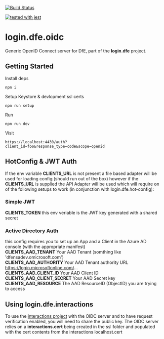 [![Build Status](https://travis-ci.org/DFE-Digital/login.dfe.oidc.svg?branch=master)](https://travis-ci.org/DFE-Digital/login.dfe.oidc)

[![tested with jest](https://img.shields.io/badge/tested_with-jest-99424f.svg)](https://github.com/facebook/jest)

# login.dfe.oidc

Generic OpenID Connect server for DfE, part of the **login.dfe** project.

## Getting Started

Install deps
```
npm i
```

Setup Keystore & devlopment ssl certs
```
npm run setup
```

Run
```
npm run dev 
```

Visit
```
https://localhost:4430/auth?client_id=foo&response_type=code&scope=openid
```
## HotConfig & JWT Auth

If the env variable **CLIENTS_URL** is not present a file based adapter will be used for loading config (should run out of the box) however if the **CLIENTS_URL** is supplied the API Adapter will be used which will require on of the following setups to work (in conjunction with login.dfe.hot-config):  

### Simple JWT

**CLIENTS_TOKEN** this env veriable is the JWT key generated with a shared secret

### Active Directory Auth

this config requires you to set up an App and a Client in the Azure AD console (with the appropriate manifest)   
**CLIENTS_AAD_TENANT** Your AAD Tenant (somthing like 'dfensadev.omicrosoft.com')  
**CLIENTS_AAD_AUTHORITY** Your AAD Tenant authority URL https://login.microsoftonline.com/...  
**CLIENTS_AAD_CLIENT_ID** Your AAD Client ID  
**CLIENTS_AAD_CLIENT_SECRET**  Your AAD Secret key  
**CLIENTS_AAD_RESOURCE** The AAD ResourceID (ObjectID) you are trying to access


## Using login.dfe.interactions

To use the [interactions project](https://github.com/DFE-Digital/login.dfe.interactions) with the OIDC server and to have 
request verification enabled, you will need to share the public key. The OIDC server relies on 
a **interactions.cert** being created in the ssl folder and populated with the cert contents from the interactions localhost.cert
